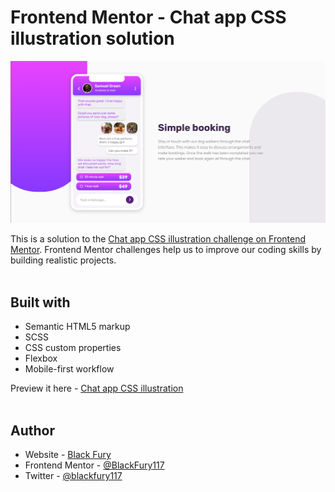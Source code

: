 # Frontend Mentor - Chat app CSS illustration solution

![Design preview for the Chat app CSS illustration coding challenge](./design/Screenshot-of-my-work.png) <br>

This is a solution to the [Chat app CSS illustration challenge on Frontend Mentor](). Frontend Mentor challenges help us to improve our coding skills by building realistic projects. <br><br>

## Built with

- Semantic HTML5 markup
- SCSS
- CSS custom properties
- Flexbox
- Mobile-first workflow

Preview it here - [Chat app CSS illustration](https://blackfury117.github.io/Chat-app-css-illustration-master/) <br><br>

## Author

- Website - [Black Fury](https://blackfury117.github.io/)
- Frontend Mentor - [@BlackFury117](https://www.frontendmentor.io/profile/BlackFury117)
- Twitter - [@blackfury117](https://www.twitter.com/blackfury117)